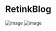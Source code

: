 # RetinkBlog

![image](https://github.com/AMANMUHAL/RetinkBlog/assets/101124129/6e3355b6-cc2f-44ba-ac1f-963ab39ef5dc)
![image](https://github.com/AMANMUHAL/RetinkBlog/assets/101124129/e5475a69-f534-40bc-b35f-5627ef06f50e)

